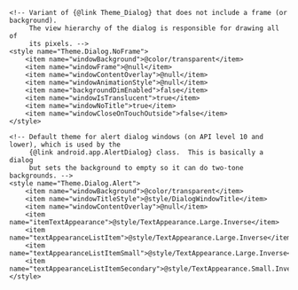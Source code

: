  <style name="Theme.Dialog">
        <item name="windowFrame">@null</item>
        <item name="windowTitleStyle">@style/DialogWindowTitle</item>
        <item name="windowBackground">@drawable/panel_background</item>
        <item name="windowIsFloating">true</item>
        <item name="windowContentOverlay">@null</item>
        <item name="windowAnimationStyle">@style/Animation.Dialog</item>
        <item name="windowSoftInputMode">stateUnspecified|adjustPan</item>
        <item name="windowCloseOnTouchOutside">@bool/config_closeDialogWhenTouchOutside</item>
        <item name="windowActionModeOverlay">true</item>

        <item name="colorBackgroundCacheHint">@null</item>

        <item name="textAppearance">@style/TextAppearance</item>
        <item name="textAppearanceInverse">@style/TextAppearance.Inverse</item>

        <item name="textColorPrimary">@color/primary_text_dark</item>
        <item name="textColorSecondary">@color/secondary_text_dark</item>
        <item name="textColorTertiary">@color/tertiary_text_dark</item>
        <item name="textColorPrimaryInverse">@color/primary_text_light</item>
        <item name="textColorSecondaryInverse">@color/secondary_text_light</item>
        <item name="textColorTertiaryInverse">@color/tertiary_text_light</item>
        <item name="textColorPrimaryDisableOnly">@color/primary_text_dark_disable_only</item>
        <item name="textColorPrimaryInverseDisableOnly">@color/primary_text_light_disable_only</item>
        <item name="textColorPrimaryNoDisable">@color/primary_text_dark_nodisable</item>
        <item name="textColorSecondaryNoDisable">@color/secondary_text_dark_nodisable</item>
        <item name="textColorPrimaryInverseNoDisable">@color/primary_text_light_nodisable</item>
        <item name="textColorSecondaryInverseNoDisable">@color/secondary_text_light_nodisable</item>
        <item name="textColorHint">@color/hint_foreground_dark</item>
        <item name="textColorHintInverse">@color/hint_foreground_light</item>
        <item name="textColorSearchUrl">@color/search_url_text</item>

        <item name="textAppearanceLarge">@style/TextAppearance.Large</item>
        <item name="textAppearanceMedium">@style/TextAppearance.Medium</item>
        <item name="textAppearanceSmall">@style/TextAppearance.Small</item>
        <item name="textAppearanceLargeInverse">@style/TextAppearance.Large.Inverse</item>
        <item name="textAppearanceMediumInverse">@style/TextAppearance.Medium.Inverse</item>
        <item name="textAppearanceSmallInverse">@style/TextAppearance.Small.Inverse</item>

        <item name="listPreferredItemPaddingLeft">10dip</item>
        <item name="listPreferredItemPaddingRight">10dip</item>
        <item name="listPreferredItemPaddingStart">10dip</item>
        <item name="listPreferredItemPaddingEnd">10dip</item>

        <item name="preferencePanelStyle">@style/PreferencePanel.Dialog</item>
    </style>

    <!-- Variant of {@link Theme_Dialog} that does not include a frame (or background).
         The view hierarchy of the dialog is responsible for drawing all of
         its pixels. -->
    <style name="Theme.Dialog.NoFrame">
        <item name="windowBackground">@color/transparent</item>
        <item name="windowFrame">@null</item>
        <item name="windowContentOverlay">@null</item>
        <item name="windowAnimationStyle">@null</item>
        <item name="backgroundDimEnabled">false</item>
        <item name="windowIsTranslucent">true</item>
        <item name="windowNoTitle">true</item>
        <item name="windowCloseOnTouchOutside">false</item>
    </style>

    <!-- Default theme for alert dialog windows (on API level 10 and lower), which is used by the
         {@link android.app.AlertDialog} class.  This is basically a dialog
         but sets the background to empty so it can do two-tone backgrounds. -->
    <style name="Theme.Dialog.Alert">
        <item name="windowBackground">@color/transparent</item>
        <item name="windowTitleStyle">@style/DialogWindowTitle</item>
        <item name="windowContentOverlay">@null</item>
        <item name="itemTextAppearance">@style/TextAppearance.Large.Inverse</item>
        <item name="textAppearanceListItem">@style/TextAppearance.Large.Inverse</item>
        <item name="textAppearanceListItemSmall">@style/TextAppearance.Large.Inverse</item>
        <item name="textAppearanceListItemSecondary">@style/TextAppearance.Small.Inverse</item>
    </style>